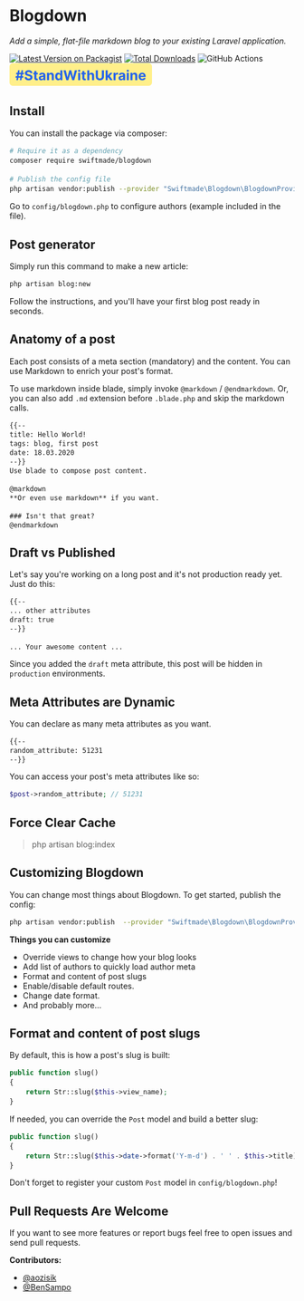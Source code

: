 # Blogdown

_Add a simple, flat-file markdown blog to your existing Laravel application._

[![Latest Version on Packagist](https://img.shields.io/packagist/v/swiftmade/blogdown.svg?style=flat-square)](https://packagist.org/packages/swiftmade/blogdown)
[![Total Downloads](https://img.shields.io/packagist/dt/swiftmade/blogdown.svg?style=flat-square)](https://packagist.org/packages/swiftmade/blogdown)
![GitHub Actions](https://github.com/swiftmade/blogdown/actions/workflows/main.yml/badge.svg)
[![StandWithUkraine](https://raw.githubusercontent.com/vshymanskyy/StandWithUkraine/main/badges/StandWithUkraine.svg)](https://supportukrainenow.org/)

## Install

You can install the package via composer:

```bash
# Require it as a dependency
composer require swiftmade/blogdown

# Publish the config file
php artisan vendor:publish --provider "Swiftmade\Blogdown\BlogdownProvider"
```

Go to `config/blogdown.php` to configure authors (example included in the file).

## Post generator

Simply run this command to make a new article:

```bash
php artisan blog:new
```

Follow the instructions, and you'll have your first blog post ready in seconds.

## Anatomy of a post

Each post consists of a meta section (mandatory) and the content. You can use Markdown to enrich your post's format.

To use markdown inside blade, simply invoke `@markdown` / `@endmarkdown`. Or, you can also add `.md` extension before `.blade.php` and skip the markdown calls.

```blade
{{--
title: Hello World!
tags: blog, first post
date: 18.03.2020
--}}
Use blade to compose post content.

@markdown
**Or even use markdown** if you want.

### Isn't that great?
@endmarkdown
```

## Draft vs Published

Let's say you're working on a long post and it's not production ready yet. Just do this:

```blade
{{--
... other attributes
draft: true
--}}

... Your awesome content ...
```

Since you added the `draft` meta attribute, this post will be hidden in `production` environments.

## Meta Attributes are Dynamic

You can declare as many meta attributes as you want.

```blade
{{--
random_attribute: 51231
--}}
```

You can access your post's meta attributes like so:

```php
$post->random_attribute; // 51231
```

## Force Clear Cache

> php artisan blog:index

## Customizing Blogdown

You can change most things about Blogdown. To get started, publish the config:

```bash
php artisan vendor:publish  --provider "Swiftmade\Blogdown\BlogdownProvider"
```

**Things you can customize**

- Override views to change how your blog looks
- Add list of authors to quickly load author meta
- Format and content of post slugs
- Enable/disable default routes.
- Change date format.
- And probably more...

## Format and content of post slugs

By default, this is how a post's slug is built:

```php
public function slug()
{
    return Str::slug($this->view_name);
}
```

If needed, you can override the `Post` model and build a better slug:

```php
public function slug()
{
    return Str::slug($this->date->format('Y-m-d') . ' ' . $this->title);
}
```

Don't forget to register your custom `Post` model in `config/blogdown.php`!

## Pull Requests Are Welcome

If you want to see more features or report bugs feel free to open issues and send pull requests.

**Contributors:**

- [@aozisik](https://github.com/aozisik)
- [@BenSampo](https://github.com/BenSampo)
